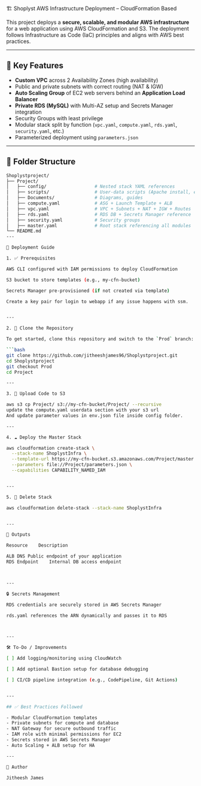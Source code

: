 🏗️ Shoplyst AWS Infrastructure Deployment – CloudFormation Based

This project deploys a **secure, scalable, and modular AWS infrastructure** for a web application using AWS CloudFormation and S3. The deployment follows Infrastructure as Code (IaC) principles and aligns with AWS best practices.

---

## 📌 Key Features

- **Custom VPC** across 2 Availability Zones (high availability)
- Public and private subnets with correct routing (NAT & IGW)
- **Auto Scaling Group** of EC2 web servers behind an **Application Load Balancer**
- **Private RDS (MySQL)** with Multi-AZ setup and Secrets Manager integration
- Security Groups with least privilege
- Modular stack split by function (`vpc.yaml`, `compute.yaml`, `rds.yaml`, `security.yaml`, etc.)
- Parameterized deployment using `parameters.json`

---

## 📁 Folder Structure

```bash
Shoplystproject/
├── Project/
│   ├── config/                  # Nested stack YAML references
│   ├── scripts/                 # User-data scripts (Apache install, etc.)
│   ├── Documents/               # Diagrams, guides
│   ├── compute.yaml             # ASG + Launch Template + ALB
│   ├── vpc.yaml                 # VPC + Subnets + NAT + IGW + Routes
│   ├── rds.yaml                 # RDS DB + Secrets Manager reference
│   ├── security.yaml            # Security groups
│   ├── master.yaml              # Root stack referencing all modules
└── README.md
---

🚀 Deployment Guide

1. ✅ Prerequisites

AWS CLI configured with IAM permissions to deploy CloudFormation

S3 bucket to store templates (e.g., my-cfn-bucket)

Secrets Manager pre-provisioned (if not created via template)

Create a key pair for login to webapp if any issue happens with ssm.


---

2. 🔁 Clone the Repository

To get started, clone this repository and switch to the `Prod` branch:

```bash
git clone https://github.com/jitheeshjames96/Shoplystproject.git
cd Shoplystproject
git checkout Prod
cd Project

---

3. 🧩 Upload Code to S3

aws s3 cp Project/ s3://my-cfn-bucket/Project/ --recursive
update the compute.yaml userdata section with your s3 url
And update parameter values in env.json file inside config folder.

---

4. ☁️ Deploy the Master Stack

aws cloudformation create-stack \
  --stack-name ShoplystInfra \
  --template-url https://my-cfn-bucket.s3.amazonaws.com/Project/master.yaml \
  --parameters file://Project/parameters.json \
  --capabilities CAPABILITY_NAMED_IAM


---

5. 🔄 Delete Stack

aws cloudformation delete-stack --stack-name ShoplystInfra


---

📜 Outputs

Resource	Description

ALB DNS	Public endpoint of your application
RDS Endpoint	Internal DB access endpoint



---

🔒 Secrets Management

RDS credentials are securely stored in AWS Secrets Manager

rds.yaml references the ARN dynamically and passes it to RDS



---

🛠️ To-Do / Improvements

[ ] Add logging/monitoring using CloudWatch

[ ] Add optional Bastion setup for database debugging

[ ] CI/CD pipeline integration (e.g., CodePipeline, Git Actions)


---

## ✅ Best Practices Followed

- Modular CloudFormation templates
- Private subnets for compute and database
- NAT Gateway for secure outbound traffic
- IAM role with minimal permissions for EC2
- Secrets stored in AWS Secrets Manager
- Auto Scaling + ALB setup for HA

---

👤 Author

Jitheesh James
